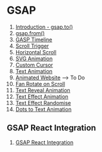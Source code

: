 # GSAP
1. [Introduction - gsap.to()](https://vigneshvaranasi.github.io/FSWD/GSAP/01-Introduction/)
2. [gsap.from()](https://vigneshvaranasi.github.io/FSWD/GSAP/02-gsap.from()/)
3. [GASP Timeline](https://vigneshvaranasi.github.io/FSWD/GSAP/03-gsap.timeline()/)
4. [Scroll Trigger](https://vigneshvaranasi.github.io/FSWD/GSAP/04-scrollTrigger/)
5. [Horizontal Scroll](https://vigneshvaranasi.github.io/FSWD/GSAP/05-Horizontal-Scroll/)
6. [SVG Animation](https://vigneshvaranasi.github.io/FSWD/GSAP/06-SVG-Animation/)
7. [Custom Cursor](https://vigneshvaranasi.github.io/FSWD/GSAP/07-Custom-Cursor/)
8. [Text Animation](https://vigneshvaranasi.github.io/FSWD/GSAP/08-Text-Animation/)
9. [Animated Website](https://vigneshvaranasi.github.io/FSWD/GSAP/09-Animated-Website/) --> To Do
10. [Fan Rotate on Scroll](https://vigneshvaranasi.github.io/FSWD/GSAP/10-Fan-Scroll-Animation/)
11. [Text Reveal Animation](https://vigneshvaranasi.github.io/FSWD/GSAP/11-Text-Reveal-Animation/)
12. [Text Effect Animation](https://vigneshvaranasi.github.io/FSWD/GSAP/12-Text-Effect/)
13. [Text Effect Randomise](https://vigneshvaranasi.github.io/FSWD/GSAP/13-Text-Randomise/)
14. [Dots to Text Animation ](https://vigneshvaranasi.github.io/FSWD/GSAP/14-Dot-to-Text-Animation/)



## GSAP React Integration
1. [GSAP React Integration](https://gsap-react-theta.vercel.app/)
